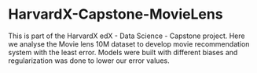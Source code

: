 # HarvardX-Capstone-MovieLens

This is part of the HarvardX edX - Data Science - Capstone project. Here we analyse the Movie lens 10M dataset to develop movie recommendation 
system with the least error. Models were built with different biases and regularization was done to lower our error values.

